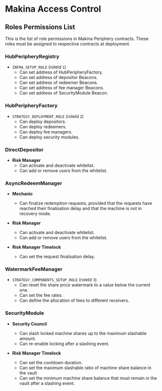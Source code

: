 # Makina Access Control

## Roles Permissions List

This is the list of role permissions in Makina Periphery contracts. These roles must be assigned to respective contracts at deployment.

### HubPeripheryRegistry

- `INFRA_SETUP_ROLE` (roleId `1`)
  - Can set address of HubPeripheryFactory.
  - Can set address of depositor Beacons.
  - Can set address of redeemer Beacons.
  - Can set address of fee manager Beacons.
  - Can set address of SecurityModule Beacon.

### HubPeripheryFactory

- `STRATEGY_DEPLOYMENT_ROLE` (roleId `2`)
  - Can deploy depositors.
  - Can deploy redeemers.
  - Can deploy fee managers.
  - Can deploy security modules.

### DirectDepositor

- **Risk Manager**
  - Can activate and deactivate whitelist.
  - Can add or remove users from the whitelist.

### AsyncRedeemManager

- **Mechanic**
  - Can finalize redemption requests, provided that the requests have reached their finalisation delay and that the machine is not in recovery mode.

- **Risk Manager**
  - Can activate and deactivate whitelist.
  - Can add or remove users from the whitelist.

- **Risk Manager Timelock**
  - Can set the request finalisation delay.

### WatermarkFeeManager

- `STRATEGY_COMPONENTS_SETUP_ROLE` (roleId `3`)
  - Can reset the share price watermark to a value below the current one.
  - Can set the fee rates.
  - Can define the allocation of fees to different receivers.

### SecurityModule

- **Security Council**
  - Can slash locked machine shares up to the maximum slashable amount.
  - Can re-enable locking after a slashing event.

- **Risk Manager Timelock**
  - Can set the cooldown duration.
  - Can set the maximum slashable ratio of machine share balance in the vault
  - Can set the minimum machine share balance that must remain in the vault after a slashing event.
